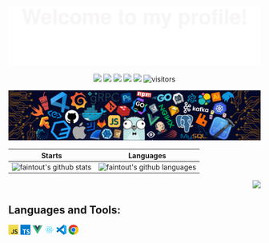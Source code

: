 ![](images/bottom_up.svg)


<!--   my-icons -->
<p align="center">
    <a href="https://github.com/faintout/faintout"><img src="https://img.shields.io/badge/status-updating-brightgreen.svg"></a>
    <a href="https://github.com/python/cpython"><img src="https://img.shields.io/badge/Python-3.10-FF1493.svg"></a>
    <a href="https://github.com/faintout/faintout/graphs/contributors"><img src="https://img.shields.io/github/contributors/faintout/faintout?color=blue"></a>
    <a href="https://github.com/faintout/faintout/stargazers"><img src="https://img.shields.io/github/stars/faintout/faintout.svg?logo=github"></a>
    <a href="https://github.com/faintout/faintout/network/members"><img src="https://img.shields.io/github/forks/faintout/faintout.svg?color=blue&logo=github"></a>
    <img src="https://visitor-badge.laobi.icu/badge?page_id=faintout.faintout" alt="visitors"/>   
</p>


![](./images/header_.png)

| Starts                                                                                                                                       | Languages                                                                                                                         |
|-----------------------------------------------------------------------------------------------------------------------------------------|---------------------------------------------------------------------------------------------------------------------------|
| ![faintout's github stats](https://github-readme-stats.vercel.app/api?username=faintout&show_icons=true&theme=radical&include_all_commits=true) | ![faintout's github languages](https://github-readme-stats.vercel.app/api/top-langs/?username=faintout&theme=radical&layout=compact) |

<!-- <img src="https://github-readme-stats.vercel.app/api?username=faintout&show_icons=true" alt="logo" height="160"  style="margin: 5px; margin-bottom: 20px;" />  
<img src ="https://github-readme-stats.vercel.app/api/top-langs/?username=faintout&layout=compact&hide_border=true&langs_count=5&theme=graywhite&include_all_commits=true&count_private=true">
<img src="https://github-profile-trophy.vercel.app/?username=faintout&theme=flat&column=7" alt="logo" height="160"  style="margin: auto; margin-bottom: 20px;" />  -->




<a href="#"><img src="https://media.giphy.com/media/SWoSkN6DxTszqIKEqv/giphy.gif" align="right" height="275" /></a>

<br />

## Languages and Tools:

<code><img height="20" src="https://raw.githubusercontent.com/github/explore/80688e429a7d4ef2fca1e82350fe8e3517d3494d/topics/javascript/javascript.png"></code>
<code><img height="20" src="https://raw.githubusercontent.com/github/explore/80688e429a7d4ef2fca1e82350fe8e3517d3494d/topics/typescript/typescript.png"></code>
<code><img height="20" src="https://raw.githubusercontent.com/github/explore/80688e429a7d4ef2fca1e82350fe8e3517d3494d/topics/vue/vue.png"></code>
<code><img height="20" src="https://raw.githubusercontent.com/github/explore/80688e429a7d4ef2fca1e82350fe8e3517d3494d/topics/react/react.png"></code>
<code><img height="20" src="https://raw.githubusercontent.com/github/explore/80688e429a7d4ef2fca1e82350fe8e3517d3494d/topics/visual-studio-code/visual-studio-code.png"></code>
<code><img height="20" src="https://raw.githubusercontent.com/github/explore/80688e429a7d4ef2fca1e82350fe8e3517d3494d/topics/chrome/chrome.png"></code>


